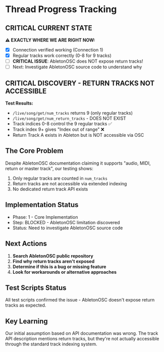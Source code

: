 # Thread Progress Tracking

## CRITICAL CURRENT STATE
**⚠️ EXACTLY WHERE WE ARE RIGHT NOW:**
- [x] Connection verified working (Connection 1)
- [x] Regular tracks work correctly (0-8 for 9 tracks)
- [ ] **CRITICAL ISSUE**: AbletonOSC does NOT expose return tracks!
- [ ] Next: Investigate AbletonOSC source code to understand why

## CRITICAL DISCOVERY - RETURN TRACKS NOT ACCESSIBLE
**Test Results:**
- `/live/song/get/num_tracks` returns 9 (only regular tracks)
- `/live/song/get/num_return_tracks` - DOES NOT EXIST
- Track indices 0-8 control the 9 regular tracks ✅
- Track index 9+ gives "Index out of range" ❌
- Return Track A exists in Ableton but is NOT accessible via OSC

## The Core Problem
Despite AbletonOSC documentation claiming it supports "audio, MIDI, return or master track", our testing shows:
1. Only regular tracks are counted in `num_tracks`
2. Return tracks are not accessible via extended indexing
3. No dedicated return track API exists

## Implementation Status
- Phase: 1 - Core Implementation
- Step: BLOCKED - AbletonOSC limitation discovered
- Status: Need to investigate AbletonOSC source code

## Next Actions
1. **Search AbletonOSC public repository**
2. **Find why return tracks aren't exposed**
3. **Determine if this is a bug or missing feature**
4. **Look for workarounds or alternative approaches**

## Test Scripts Status
All test scripts confirmed the issue - AbletonOSC doesn't expose return tracks as expected.

## Key Learning
Our initial assumption based on API documentation was wrong. The track API description mentions return tracks, but they're not actually accessible through the standard track indexing system.